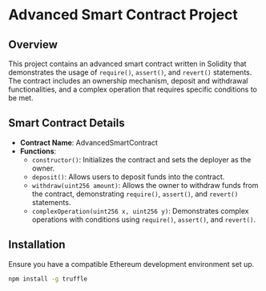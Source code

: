 # Advanced Smart Contract Project

## Overview

This project contains an advanced smart contract written in Solidity that demonstrates the usage of `require()`, `assert()`, and `revert()` statements. The contract includes an ownership mechanism, deposit and withdrawal functionalities, and a complex operation that requires specific conditions to be met.

## Smart Contract Details

- **Contract Name**: AdvancedSmartContract
- **Functions**:
  - `constructor()`: Initializes the contract and sets the deployer as the owner.
  - `deposit()`: Allows users to deposit funds into the contract.
  - `withdraw(uint256 amount)`: Allows the owner to withdraw funds from the contract, demonstrating `require()`, `assert()`, and `revert()` statements.
  - `complexOperation(uint256 x, uint256 y)`: Demonstrates complex operations with conditions using `require()`, `assert()`, and `revert()`.

## Installation

Ensure you have a compatible Ethereum development environment set up.

```bash
npm install -g truffle
